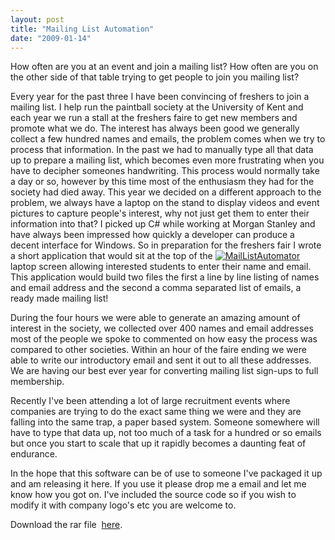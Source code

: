 ```yaml
---
layout: post
title: "Mailing List Automation"
date: "2009-01-14"
---
```


How often are you at an event and join a mailing list? How often are you on the other side of that table trying to get people to join you mailing list?

Every year for the past three I have been convincing of freshers to join a mailing list. I help run the paintball society at the University of Kent and each year we run a stall at the freshers faire to get new members and promote what we do. The interest has always been good we generally collect a few hundred names and emails, the problem comes when we try to process that information. In the past we had to manually type all that data up to prepare a mailing list, which becomes even more frustrating when you have to decipher someones handwriting. This process would normally take a day or so, however by this time most of the enthusiasm they had for the society had died away. This year we decided on a different approach to the problem, we always have a laptop on the stand to display videos and event pictures to capture people's interest, why not just get them to enter their information into that? I picked up C# while working at Morgan Stanley and have always been impressed how quickly a developer can produce a decent interface for Windows. So in preparation for the freshers fair I wrote a short application that would sit at the top of the [![](/assets/img/31-300x187.jpg "MailListAutomator")](http://andymarch.co.uk/wp-content/uploads/2009/01/31.jpg)laptop screen allowing interested students to enter their name and email. This application would build two files the first a line by line listing of names and email address and the second a comma separated list of emails, a ready made mailing list!

During the four hours we were able to generate an amazing amount of interest in the society, we collected over 400 names and email addresses most of the people we spoke to commented on how easy the process was compared to other societies. Within an hour of the faire ending we were able to write our introductory email and sent it out to all these addresses. We are having our best ever year for converting mailing list sign-ups to full membership.

Recently I've been attending a lot of large recruitment events where companies are trying to do the exact same thing we were and they are falling into the same trap, a paper based system. Someone somewhere will have to type that data up, not too much of a task for a hundred or so emails but once you start to scale that up it rapidly becomes a daunting feat of endurance.

In the hope that this software can be of use to someone I've packaged it up and am releasing it here. If you use it please drop me a email and let me know how you got on. I've included the source code so if you wish to modify it with company logo's etc you are welcome to.

Download the rar file  [here](http://andymarch.co.uk/Releases/MailListAutomator/1.0.0.0/MailListAutomator.rar "here").
